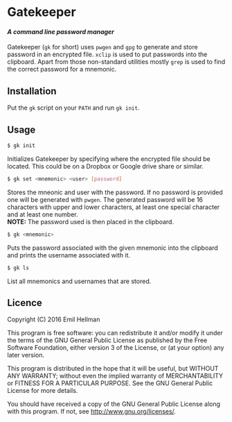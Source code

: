# Gatekeeper

#### *A command line password manager*

Gatekeeper (`gk` for short) uses `pwgen` and `gpg` to generate and store password in an encrypted file. `xclip` is used to put passwords into the clipboard. Apart from those non-standard utilities mostly `grep` is used to find the correct password for a mnemonic.

## Installation

Put the `gk` script on your `PATH` and run `gk init`.

## Usage

```bash
$ gk init
```
Initializes Gatekeeper by specifying where the encrypted file should be located. This could be on a Dropbox or Google drive share or similar.

```bash
$ gk set <mnemonic> <user> [password]
```
Stores the mneonic and user with the password. If no password is provided one will be generated with `pwgen`. The generated password will be 16 characters with upper and lower characters, at least one special character and at least one number.  
**NOTE:** The password used is then placed in the clipboard.

```bash
$ gk <mnemonic>
```
Puts the password associated with the given mnemonic into the clipboard and prints the username associated with it.

```bash
$ gk ls
```
List all mnemonics and usernames that are stored.


## Licence
Copyright (C) 2016 Emil Hellman

This program is free software: you can redistribute it and/or modify
it under the terms of the GNU General Public License as published by
the Free Software Foundation, either version 3 of the License, or
(at your option) any later version.

This program is distributed in the hope that it will be useful,
but WITHOUT ANY WARRANTY; without even the implied warranty of
MERCHANTABILITY or FITNESS FOR A PARTICULAR PURPOSE.  See the
GNU General Public License for more details.

You should have received a copy of the GNU General Public License
along with this program.  If not, see <http://www.gnu.org/licenses/>.
